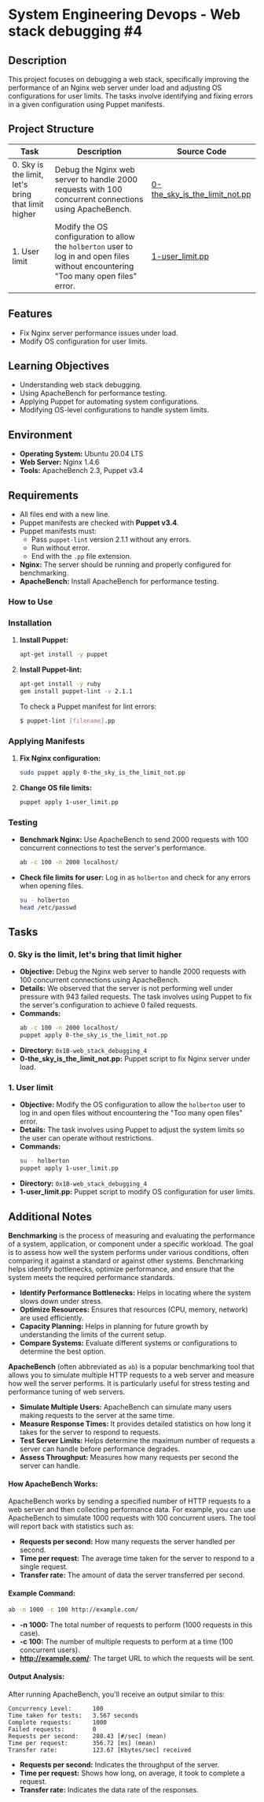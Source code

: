 # System Engineering Devops - Web stack debugging #4

## Description
This project focuses on debugging a web stack, specifically improving the performance of an Nginx web server under load and adjusting OS configurations for user limits. The tasks involve identifying and fixing errors in a given configuration using Puppet manifests.

## Project Structure
| Task                               | Description                                                                 | Source Code                                |
|------------------------------------|-----------------------------------------------------------------------------|--------------------------------------------|
| 0. Sky is the limit, let's bring that limit higher | Debug the Nginx web server to handle 2000 requests with 100 concurrent connections using ApacheBench. | [0-the_sky_is_the_limit_not.pp](./0-the_sky_is_the_limit_not.pp)           |
| 1. User limit                      | Modify the OS configuration to allow the `holberton` user to log in and open files without encountering "Too many open files" error. | [1-user_limit.pp](./1-user_limit.pp)                          |

## Features
- Fix Nginx server performance issues under load.
- Modify OS configuration for user limits.

## Learning Objectives

- Understanding web stack debugging.
- Using ApacheBench for performance testing.
- Applying Puppet for automating system configurations.
- Modifying OS-level configurations to handle system limits.

## Environment

- **Operating System:** Ubuntu 20.04 LTS
- **Web Server:** Nginx 1.4.6
- **Tools:** ApacheBench 2.3, Puppet v3.4

## Requirements
- All files end with a new line.
- Puppet manifests are checked with **Puppet v3.4**.
- Puppet manifests must:
  - Pass `puppet-lint` version 2.1.1 without any errors.
  - Run without error.
  - End with the `.pp` file extension.
- **Nginx:** The server should be running and properly configured for benchmarking.
- **ApacheBench:** Install ApacheBench for performance testing.

### How to Use
### Installation

1. **Install Puppet:**
   ```bash
   apt-get install -y puppet
   ```

2. **Install Puppet-lint:**
   ```bash
   apt-get install -y ruby
   gem install puppet-lint -v 2.1.1
   ```
   To check a Puppet manifest for lint errors:

    ```bash
    $ puppet-lint [filename].pp
    ```

### Applying Manifests

1. **Fix Nginx configuration:**
   ```bash
   sudo puppet apply 0-the_sky_is_the_limit_not.pp
   ```

2. **Change OS file limits:**
   ```bash
   puppet apply 1-user_limit.pp
   ```

### Testing

- **Benchmark Nginx:**
  Use ApacheBench to send 2000 requests with 100 concurrent connections to test the server's performance.
  ```bash
  ab -c 100 -n 2000 localhost/
  ```

- **Check file limits for user:**
  Log in as `holberton` and check for any errors when opening files.
  ```bash
  su - holberton
  head /etc/passwd
  ```
## Tasks

### 0. Sky is the limit, let's bring that limit higher
- **Objective:** Debug the Nginx web server to handle 2000 requests with 100 concurrent connections using ApacheBench.
- **Details:** We observed that the server is not performing well under pressure with 943 failed requests. The task involves using Puppet to fix the server's configuration to achieve 0 failed requests.
- **Commands:**
  ```bash
  ab -c 100 -n 2000 localhost/
  puppet apply 0-the_sky_is_the_limit_not.pp
  ```
- **Directory:** `0x1B-web_stack_debugging_4`
- **0-the_sky_is_the_limit_not.pp:** Puppet script to fix Nginx server under load.

### 1. User limit
- **Objective:** Modify the OS configuration to allow the `holberton` user to log in and open files without encountering the "Too many open files" error.
- **Details:** The task involves using Puppet to adjust the system limits so the user can operate without restrictions.
- **Commands:**
  ```bash
  su - holberton
  puppet apply 1-user_limit.pp
  ```
- **Directory:** `0x1B-web_stack_debugging_4`
- **1-user_limit.pp:** Puppet script to modify OS configuration for user limits.

## Additional Notes
**Benchmarking** is the process of measuring and evaluating the performance of a system, application, or component under a specific workload. The goal is to assess how well the system performs under various conditions, often comparing it against a standard or against other systems. Benchmarking helps identify bottlenecks, optimize performance, and ensure that the system meets the required performance standards.

- **Identify Performance Bottlenecks:** Helps in locating where the system slows down under stress.
- **Optimize Resources:** Ensures that resources (CPU, memory, network) are used efficiently.
- **Capacity Planning:** Helps in planning for future growth by understanding the limits of the current setup.
- **Compare Systems:** Evaluate different systems or configurations to determine the best option.

**ApacheBench** (often abbreviated as `ab`) is a popular benchmarking tool that allows you to simulate multiple HTTP requests to a web server and measure how well the server performs. It is particularly useful for stress testing and performance tuning of web servers.

- **Simulate Multiple Users:** ApacheBench can simulate many users making requests to the server at the same time.
- **Measure Response Times:** It provides detailed statistics on how long it takes for the server to respond to requests.
- **Test Server Limits:** Helps determine the maximum number of requests a server can handle before performance degrades.
- **Assess Throughput:** Measures how many requests per second the server can handle.

#### How ApacheBench Works:

ApacheBench works by sending a specified number of HTTP requests to a web server and then collecting performance data. For example, you can use ApacheBench to simulate 1000 requests with 100 concurrent users. The tool will report back with statistics such as:

- **Requests per second:** How many requests the server handled per second.
- **Time per request:** The average time taken for the server to respond to a single request.
- **Transfer rate:** The amount of data the server transferred per second.

#### Example Command:

```bash
ab -n 1000 -c 100 http://example.com/
```

- **-n 1000:** The total number of requests to perform (1000 requests in this case).
- **-c 100:** The number of multiple requests to perform at a time (100 concurrent users).
- **http://example.com/**: The target URL to which the requests will be sent.

#### Output Analysis:

After running ApacheBench, you'll receive an output similar to this:

```
Concurrency Level:      100
Time taken for tests:   3.567 seconds
Complete requests:      1000
Failed requests:        0
Requests per second:    280.43 [#/sec] (mean)
Time per request:       356.72 [ms] (mean)
Transfer rate:          123.67 [Kbytes/sec] received
```

- **Requests per second:** Indicates the throughput of the server.
- **Time per request:** Shows how long, on average, it took to complete a request.
- **Transfer rate:** Indicates the data rate of the responses.

